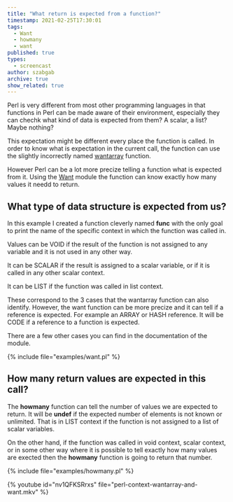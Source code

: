 ```yaml
---
title: "What return is expected from a function?"
timestamp: 2021-02-25T17:30:01
tags:
  - Want
  - howmany
  - want
published: true
types:
  - screencast
author: szabgab
archive: true
show_related: true
---
```



Perl is very different from most other programming languages in that functions in Perl can be made aware of their environment, especially they can chechk what kind of data is
expected from them? A scalar, a list? Maybe nothing?

This expectation might be different every place the function is called. In order to know what is expectation in the current call, the function can use the
slightly incorrectly named [wantarray](/wantarray) function.

However Perl can be a lot more precize telling a function what is expected from it. Using the [Want](https://metacpan.org/pod/Want)
module the function can know exactly how many values it needd to return.


## What type of data structure is expected from us?

In this example I created a function cleverly named **func** with the only goal to print the name of the specific context
in which the function was called in.

Values can be VOID if the result of the function is not assigned to any variable and it is not used in any other way.

It can be SCALAR if the result is assigned to a scalar variable, or if it is called in any other scalar context.

It can be LIST if the function was called in list context.

These correspond to the 3 cases that the wantarray function can also identify. However, the want function can be more precize and
it can tell if a reference is expected. For example an ARRAY or HASH reference. It will be CODE if a reference to a function is expected.

There are a few other cases you can find in the documentation of the module.

{% include file="examples/want.pl" %}


## How many return values are expected in this call?

The **howmany** function can tell the number of values we are expected to return. It will be **undef** if the expected number of elements is
not known or unlimited. That is in LIST context if the function is not assigned to a list of scalar variables.

On the other hand, if the function was called in void context, scalar context, or in some other way where it is possible to tell exactly
how many values are exected then the **howmany** function is going to return that number.

{% include file="examples/howmany.pl" %}

{% youtube id="nv1QFKSRrxs" file="perl-context-wantarray-and-want.mkv" %}

